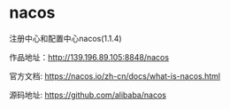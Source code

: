 # nacos
注册中心和配置中心nacos(1.1.4)

作品地址：http://139.196.89.105:8848/nacos

官方文档: https://nacos.io/zh-cn/docs/what-is-nacos.html

源码地址: https://github.com/alibaba/nacos

